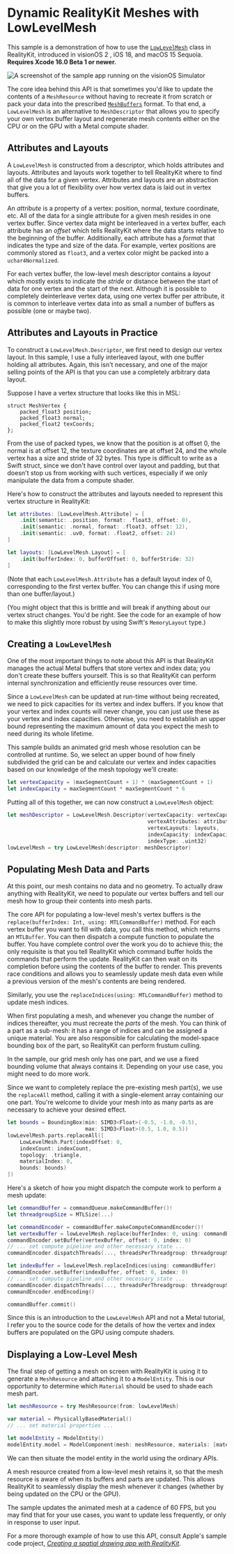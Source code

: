 # Dynamic RealityKit Meshes with LowLevelMesh

This sample is a demonstration of how to use the [`LowLevelMesh`](https://developer.apple.com/documentation/realitykit/lowlevelmesh) class in RealityKit, introduced in visionOS 2 , iOS 18, and macOS 15 Sequoia. **Requires Xcode 16.0 Beta 1 or newer.**

![A screenshot of the sample app running on the visionOS Simulator](screenshots/01.png)

The core idea behind this API is that sometimes you'd like to update the contents of a `MeshResource` without having to recreate it from scratch or pack your data into the prescribed [`MeshBuffers`](https://developer.apple.com/documentation/realitykit/meshbuffers) format. To that end, a `LowLevelMesh` is an alternative to `MeshDescriptor` that allows you to specify your own vertex buffer layout and regenerate mesh contents either on the CPU or on the GPU with a Metal compute shader.

## Attributes and Layouts

A `LowLevelMesh` is constructed from a descriptor, which holds attributes and layouts. Attributes and layouts work together to tell RealityKit where to find all of the data for a given vertex. Attributes and layouts are an abstraction that give you a lot of flexibility over how vertex data is laid out in vertex buffers.

An _attribute_ is a property of a vertex: position, normal, texture coordinate, etc. All of the data for a single attribute for a given mesh resides in one vertex buffer. Since vertex data might be interleaved in a vertex buffer, each attribute has an _offset_ which tells RealityKit where the data starts relative to the beginning of the buffer. Additionally, each attribute has a _format_ that indicates the type and size of the data. For example, vertex positions are commonly stored as `float3`, and a vertex color might be packed into a `uchar4Normalized`.

For each vertex buffer, the low-level mesh descriptor contains a _layout_ which mostly exists to indicate the _stride_ or distance between the start of data for one vertex and the start of the next. Although it is possible to completely deinterleave vertex data, using one vertex buffer per attribute, it is common to interleave vertex data into as small a number of buffers as possible (one or maybe two).

## Attributes and Layouts in Practice

To construct a `LowLevelMesh.Descriptor`, we first need to design our vertex layout. In this sample, I use a fully interleaved layout, with one buffer holding all attributes. Again, this isn't necessary, and one of the major selling points of the API is that you can use a completely arbitrary data layout.

Suppose I have a vertex structure that looks like this in MSL:

```metal
struct MeshVertex {
    packed_float3 position;
    packed_float3 normal;
    packed_float2 texCoords;
};
```

From the use of packed types, we know that the position is at offset 0, the normal is at offset 12, the texture coordinates are at offset 24, and the whole vertex has a size and stride of 32 bytes. This type is difficult to write as a Swift struct, since we don't have control over layout and padding, but that doesn't stop us from working with such vertices, especially if we only manipulate the data from a compute shader.

Here's how to construct the attributes and layouts needed to represent this vertex structure in RealityKit:

```swift
let attributes: [LowLevelMesh.Attribute] = [
    .init(semantic: .position, format: .float3, offset: 0),
    .init(semantic: .normal, format: .float3, offset: 12),
    .init(semantic: .uv0, format: .float2, offset: 24)
]

let layouts: [LowLevelMesh.Layout] = [
    .init(bufferIndex: 0, bufferOffset: 0, bufferStride: 32)
]
```

(Note that each `LowLevelMesh.Attribute` has a default layout index of 0, corresponding to the first vertex buffer. You can change this if using more than one buffer/layout.)

(You might object that this is brittle and will break if anything about our vertex struct changes. You'd be right. See the code for an example of how to make this slightly more robust by using Swift's `MemoryLayout` type.)

## Creating a `LowLevelMesh`

One of the most important things to note about this API is that RealityKit manages the actual Metal buffers that store vertex and index data; you don't create these buffers yourself. This is so that RealityKit can perform internal synchronization and efficiently reuse resources over time. 

Since a `LowLevelMesh` can be updated at run-time without being recreated, we need to pick capacities for its vertex and index buffers. If you know that your vertex and index counts will never change, you can just use these as your vertex and index capacities. Otherwise, you need to establish an upper bound representing the maximum amount of data you expect the mesh to need during its whole lifetime.

This sample builds an animated grid mesh whose resolution can be controlled at runtime. So, we select an upper bound of how finely subdivided the grid can be and calculate our vertex and index capacities based on our knowledge of the mesh topology we'll create:

```swift
let vertexCapacity = (maxSegmentCount + 1) * (maxSegmentCount + 1)
let indexCapacity = maxSegmentCount * maxSegmentCount * 6
```

Putting all of this together, we can now construct a `LowLevelMesh` object:

```swift
let meshDescriptor = LowLevelMesh.Descriptor(vertexCapacity: vertexCapacity,
                                             vertexAttributes: attributes,
                                             vertexLayouts: layouts,
                                             indexCapacity: indexCapacity,
                                             indexType: .uint32)
lowLevelMesh = try LowLevelMesh(descriptor: meshDescriptor)
```

## Populating Mesh Data and Parts

At this point, our mesh contains no data and no geometry. To actually draw anything with RealityKit, we need to populate our vertex buffers and tell our mesh how to group their contents into mesh parts.

The core API for populating a low-level mesh's vertex buffers is the `replace(bufferIndex: Int, using: MTLCommandBuffer)` method. For each vertex buffer you want to fill with data, you call this method, which returns an `MTLBuffer`. You can then dispatch a compute function to populate the buffer. You have complete control over the work you do to achieve this; the only requisite is that you tell RealityKit which command buffer holds the commands that perform the update. RealityKit can then wait on its completion before using the contents of the buffer to render. This prevents race conditions and allows you to seamlessly update mesh data even while a previous version of the mesh's contents are being rendered.

Similarly, you use the `replaceIndices(using: MTLCommandBuffer)` method to update mesh indices.

When first populating a mesh, and whenever you change the number of indices thereafter, you must recreate the _parts_ of the mesh. You can think of a part as a sub-mesh: it has a range of indices and can be assigned a unique material. You are also responsible for calculating the model-space bounding box of the part, so RealityKit can perform frustum culling.

In the sample, our grid mesh only has one part, and we use a fixed bounding volume that always contains it. Depending on your use case, you might need to do more work.

Since we want to completely replace the pre-existing mesh part(s), we use the `replaceAll` method, calling it with a single-element array containing our one part. You're welcome to divide your mesh into as many parts as are necessary to achieve your desired effect.

```swift
let bounds = BoundingBox(min: SIMD3<Float>(-0.5, -1.0, -0.5), 
                         max: SIMD3<Float>(0.5, 1.0, 0.5))
lowLevelMesh.parts.replaceAll([
    LowLevelMesh.Part(indexOffset: 0,
    indexCount: indexCount,
    topology: .triangle,
    materialIndex: 0,
    bounds: bounds)
])
```

Here's a sketch of how you might dispatch the compute work to perform a mesh update:

```swift
let commandBuffer = commandQueue.makeCommandBuffer()!
let threadgroupSize = MTLSize(...)

let commandEncoder = commandBuffer.makeComputeCommandEncoder()!
let vertexBuffer = lowLevelMesh.replace(bufferIndex: 0, using: commandBuffer)
commandEncoder.setBuffer(vertexBuffer, offset: 0, index: 0)
// ... set compute pipeline and other necessary state ...
commandEncoder.dispatchThreads(..., threadsPerThreadgroup: threadgroupSize)

let indexBuffer = lowLevelMesh.replaceIndices(using: commandBuffer)
commandEncoder.setBuffer(indexBuffer, offset: 0, index: 0)
// ... set compute pipeline and other necessary state ...
commandEncoder.dispatchThreads(..., threadsPerThreadgroup: threadgroupSize)
commandEncoder.endEncoding()

commandBuffer.commit()
```

Since this is an introduction to the `LowLevelMesh` API and not a Metal tutorial, I refer you to the source code for the details of how the vertex and index buffers are populated on the GPU using compute shaders.

## Displaying a Low-Level Mesh

The final step of getting a mesh on screen with RealityKit is using it to generate a `MeshResource` and attaching it to a `ModelEntity`. This is our opportunity to determine which `Material` should be used to shade each mesh part.

```swift
let meshResource = try MeshResource(from: lowLevelMesh)

var material = PhysicallyBasedMaterial()
// ... set material properties ...

let modelEntity = ModelEntity()
modelEntity.model = ModelComponent(mesh: meshResource, materials: [material])
```

We can then situate the model entity in the world using the ordinary APIs.

A mesh resource created from a low-level mesh retains it, so that the mesh resource is aware of when its buffers and parts are updated. This allows RealityKit to seamlessly display the mesh whenever it changes (whether by being updated on the CPU or the GPU).

The sample updates the animated mesh at a cadence of 60 FPS, but you may find that for your use cases, you want to update less frequently, or only in response to user input. 

For a more thorough example of how to use this API, consult Apple's sample code project, [_Creating a spatial drawing app with RealityKit_](https://developer.apple.com/documentation/RealityKit/creating-a-spatial-drawing-app-with-realitykit).
